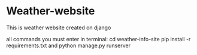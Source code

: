 # Weather-website
This is weather website created on django

all commands you must enter in terminal: cd weather-info-site pip install -r requirements.txt and python manage.py runserver
